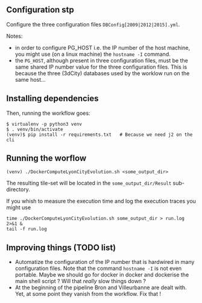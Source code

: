 
## Configuration stp
Configure the three configuration files `DBConfig[2009|2012|2015].yml`.

Notes:
 * in order to configure PG_HOST i.e. the IP number of the host machine, you might use (on a linux machine) the `hostname -I` command.
 * the `PG_HOST`, although present in three configuration files, must be the same shared IP number value for the three configuration files. This is because the three (3dCity) databases used by the worklow run on the same host...

## Installing dependencies
Then, running the workflow goes:
```
$ virtualenv -p python3 venv
$ . venv/bin/activate
(venv)$ pip install -r requirements.txt   # Because we need j2 on the cli
```

## Running the worflow
```
(venv) ./DockerComputeLyonCityEvolution.sh <some_output_dir>
```
The resulting tile-set will be located in the `some_output_dir/Result` sub-directory.

If you whish to measure the execution time and log the execution traces you might use
```
time ./DockerComputeLyonCityEvolution.sh some_output_dir > run.log 2>&1 &
tail -f run.log
```

## Improving things (TODO list)
 * Automatize the configuration of the IP number that is hardwired in many configuration files. Note that the command `hostname -I` is not even portable. Maybe we should go for docker in docker and dockerise the main shell script ? Will that _really_ slow things down ?
 * At the beginning of the pipeline Bron and Villeurbanne are dealt with. Yet, at some point they vanish from the workflow. Fix that !
